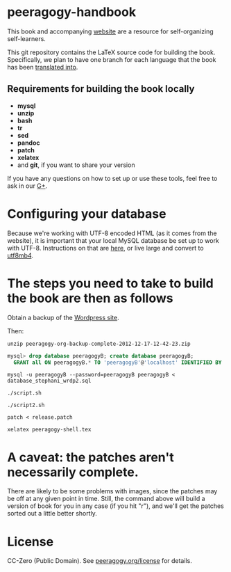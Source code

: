 peeragogy-handbook
==================

This book and accompanying [website](http://peeragogy.org) are a
resource for self-organizing self-learners.

This git repository contains the LaTeX source code for building the
book.  Specifically, we plan to have one branch for each language that
the book has been [translated into](http://peeragogy.net).

## Requirements for building the book locally

* **mysql** 
* **unzip**
* **bash**
* **tr**
* **sed**
* **pandoc**
* **patch**
* **xelatex**
* and **git**, if you want to share your version

If you have any questions on how to set up or use these tools, feel
free to ask in our
[G+](https://plus.google.com/communities/107386162349686249470).

# Configuring your database

Because we're working with UTF-8 encoded HTML (as it comes from the
website), it is important that your local MySQL database be set up to
work with UTF-8.  Instructions on that are
[here](http://cameronyule.com/2008/07/configuring-mysql-to-use-utf-8/),
or live large and convert to
[utf8mb4](http://mathiasbynens.be/notes/mysql-utf8mb4).

# The steps you need to take to build the book are then as follows

Obtain a backup of the [Wordpress site](http://peeragogy.org).  

Then:

```
unzip peeragogy-org-backup-complete-2012-12-17-12-42-23.zip
```

```sql
mysql> drop database peeragogyB; create database peeragogyB;
  GRANT all ON peeragogyB.* TO 'peeragogyB'@'localhost' IDENTIFIED BY 'peeragogyB';
```

```
mysql -u peeragogyB --password=peeragogyB peeragogyB < database_stephani_wrdp2.sql  
```

```
./script.sh
```

```
./script2.sh
```

```
patch < release.patch
```

```
xelatex peeragogy-shell.tex
```

# A caveat: the patches aren't necessarily complete.

There are likely to be some problems with images, since the patches
may be off at any given point in time.  Still, the command above will
build a version of book for you in any case (if you hit "r"), and
we'll get the patches sorted out a little better shortly.

# License

CC-Zero (Public Domain).  See
[peeragogy.org/license](http://peeragogy.org/license) for details.